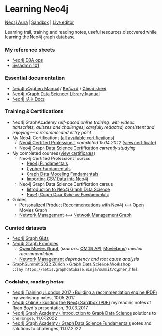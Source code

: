# Learning Neo4j

[Neo4j Aura](https://console.neo4j.io) | [Sandbox](https://sandbox.neo4j.com/) | [Live editor](https://console.neo4j.org/)

Learning trail, training and reading notes, useful resources discovered while learning the Neo4j graph database.

### My reference sheets

* [Neo4j DBA ops](https://github.com/olange/refcards/blob/main/sheets/Neo4j-DBA-ops.md)
* [Sysadmin 101](https://github.com/olange/refcards/blob/main/sheets/Sysadmin-101.md)

### Essential documentation

* [Neo4j ‹Cypher› Manual](https://neo4j.com/docs/cypher-manual/current/syntax/) / [Refcard](https://neo4j.com/docs/cypher-refcard/current/) / [Cheat sheet](https://neo4j.com/docs/cypher-cheat-sheet/current/)
* [Neo4j ‹Graph Data Science› Library Manual](https://neo4j.com/docs/graph-data-science/current/introduction/)
* [Neo4j ‹All› Docs](https://neo4j.com/docs/)

### Training & Certifications

* [Neo4j GraphAcademy](https://graphacademy.neo4j.com/courses/) _self-paced online training, with videos, transcripts, quizzes and challenges; carefully redacted, consistent and enjoying — a recommended entry point_
* My Neo4j Certifications ([all available certifications](https://graphacademy.neo4j.com/categories/certification/))
  * [Neo4j Certified Professional](https://neo4j.com/graphacademy/neo4j-certification/) _completed 15.04.2022_ ([view certificate](https://graphacademy.neo4j.com/u/b6c5a3b4-940e-4878-a819-6159174783de/neo4j-certification/))
  * [Neo4j Graph Data Science Certification](https://neo4j.com/graphacademy/neo4j-gds-certify/) _currently studying_
* My completed courses ([view certificates](https://graphacademy.neo4j.com/account/courses/completed))
  * Neo4j Certified Professional cursus
    * [Neo4j Fundamentals](https://graphacademy.neo4j.com/courses/neo4j-fundamentals/)
    * [Cypher Fundamentals](https://graphacademy.neo4j.com/courses/cypher-fundamentals/)
    * [Graph Data Modeling Fundamentals](https://graphacademy.neo4j.com/courses/modeling-fundamentals/)
    * [Importing CSV Data into Neo4j](https://graphacademy.neo4j.com/courses/importing-data/)
  * Neo4j Graph Data Science Certification cursus
    * [Introduction to Neo4j Graph Data Science](https://graphacademy.neo4j.com/courses/gds-product-introduction/)
    * [Neo4j Graph Data Science Fundamentals](https://graphacademy.neo4j.com/courses/graph-data-science-fundamentals/)
* Guides
  * [Personalized Product Recommendations with Neo4j](https://github.com/neo4j-graph-examples/recommendations/blob/main/documentation/recommendations.adoc) ⟷ [Open Movies Graph](https://github.com/neo4j-graph-examples/recommendations)
  * [Network Management](https://github.com/neo4j-graph-examples/network-management/blob/main/documentation/network-management.adoc) ⟷ [Network Management Graph](https://github.com/neo4j-graph-examples/network-management)

### Curated datasets

* [Neo4j Graph Gists](https://neo4j.com/graphgists/)
* [Neo4j Graph Examples](https://github.com/neo4j-graph-examples)  
  * [Open Movies Graph](https://github.com/neo4j-graph-examples/recommendations) (sources: [OMDB API](http://www.omdbapi.com), [MovieLens](https://grouplens.org/datasets/movielens/)) _movies recommendation_
  * [Network Management](https://github.com/neo4j-graph-examples/network-management) _dependency and root cause analysis_
* [GraphSummit 2022 Zürich › Graph Data Science Workshop](https://zurich-summit.graphdatabase.ninja:7473)  
  `:play https://metis.graphdatabase.ninja/summit/cypher.html`

### Codelabs, reading botes

* [Neo4j Training › London 2017 › Building a recommendation engine (PDF)](notes/neo4j-building-reco-engine-20170510.pdf) my workshop notes, 10.05.2017
* [Neo4j Online › Building the Neo4j Sandbox (PDF)](notes/neo4j-sandbox-20170330-reading-notes.pdf) my reading notes of Ryan Boyd's presentation, 30.03.2017
* [Neo4j Graph Academy › Introduction to Graph Data Science](academy/README.md) solutions to challenges, 11.07.2022
* [Neo4j Graph Academy › Graph Data Science Fundamentals](academy/README.md) notes and solutions to challenges, 11.07.2022
